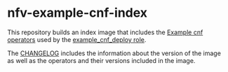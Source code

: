 # nfv-example-cnf-index

This repository builds an index image that includes the [Example cnf operators](https://github.com/openshift-kni/example-cnf) used by the [example_cnf_deploy role](https://github.com/redhatci/ansible-collection-redhatci-ocp/blob/main/roles/example_cnf_deploy/README.md).

The [CHANGELOG](./CHANGELOG.md) includes the information about the version of the image as well as the operators and their versions included in the image.
